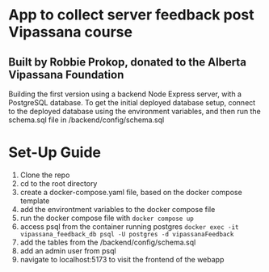 # App to collect server feedback post Vipassana course

## Built by Robbie Prokop, donated to the Alberta Vipassana Foundation

Building the first version using a backend Node Express server, with a PostgreSQL database. To get the initial deployed database setup, connect to the deployed database using the environment variables, and then run the schema.sql file in /backend/config/schema.sql

# Set-Up Guide

1. Clone the repo
2. cd to the root directory
3. create a docker-compose.yaml file, based on the docker compose template
4. add the environtment variables to the docker compose file
5. run the docker compose file with ```docker compose up```
6. access psql from the container running postgres 
```docker exec -it vipassana_feedback_db psql -U postgres -d vipassanaFeedback```
7. add the tables from the /backend/config/schema.sql
8. add an admin user from psql
9. navigate to localhost:5173 to visit the frontend of the webapp
